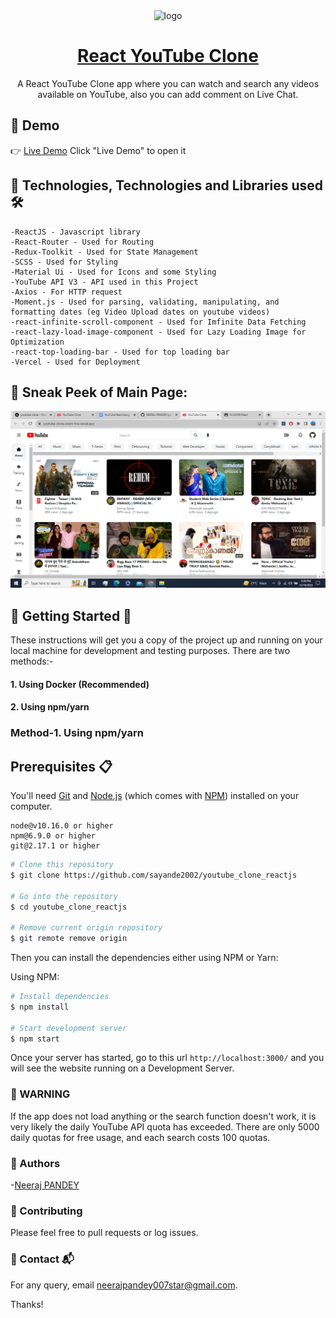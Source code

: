 <div align="center">
    <img src="https://upload.wikimedia.org/wikipedia/commons/thumb/0/09/YouTube_full-color_icon_%282017%29.svg/1024px-YouTube_full-color_icon_%282017%29.svg.png"  width="100" alt="logo"/>
    <h1><a href="https://youtube-clone-tonnykh.vercel.app/">React YouTube Clone</a></h1>
  <p>A React YouTube Clone app where you can watch and search any videos available on YouTube, also you can add comment on Live Chat.</p>
</div>

## 🔴 Demo

👉 [Live Demo](https://youtube-clone-orpin-five.vercel.app/) Click "Live Demo" to open it

## 📌 Technologies, Technologies and Libraries used 🛠️
    -ReactJS - Javascript library
    -React-Router - Used for Routing
    -Redux-Toolkit - Used for State Management
    -SCSS - Used for Styling
    -Material Ui - Used for Icons and some Styling
    -YouTube API V3 - API used in this Project
    -Axios - For HTTP request
    -Moment.js - Used for parsing, validating, manipulating, and formatting dates (eg Video Upload dates on youtube videos)
    -react-infinite-scroll-component - Used for Imfinite Data Fetching
    -react-lazy-load-image-component - Used for Lazy Loading Image for Optimization
    -react-top-loading-bar - Used for top loading bar
    -Vercel - Used for Deployment
 
## 📌 Sneak Peek of Main Page:
![Screenshot (211)](https://github.com/NEERAJ-PANDEY/youtube-clone/blob/b1a17412e107b7505e373cb9377234b84c2c251e/Screenshot%20(1499).png)


## 📌 Getting Started 🚀

These instructions will get you a copy of the project up and running on your local machine for development and testing purposes.
There are two methods:-
#### 1. Using Docker (Recommended)
#### 2. Using npm/yarn

### Method-1. Using npm/yarn

## Prerequisites 📋

You'll need [Git](https://git-scm.com) and [Node.js](https://nodejs.org/en/download/) (which comes with [NPM](http://npmjs.com)) installed on your computer.

```
node@v10.16.0 or higher
npm@6.9.0 or higher
git@2.17.1 or higher
```



```bash
# Clone this repository
$ git clone https://github.com/sayande2002/youtube_clone_reactjs

# Go into the repository
$ cd youtube_clone_reactjs

# Remove current origin repository
$ git remote remove origin
```

Then you can install the dependencies either using NPM or Yarn:

Using NPM:

```bash
# Install dependencies
$ npm install

# Start development server
$ npm start
```

Once your server has started, go to this url `http://localhost:3000/` and you will see the website running on a Development Server.

### 📌 WARNING
If the app does not load anything or the search function doesn't work, it is very likely the daily YouTube API quota has exceeded. There are only 5000 daily quotas for free usage, and each search costs 100 quotas.

### 📌 Authors
-[Neeraj PANDEY](https://github.com/NEERAJ-PANDEY)

### 📌 Contributing
Please feel free to pull requests or log issues.

### 📌 Contact 📬
For any query, email neerajpandey007star@gmail.com.

Thanks!
   
